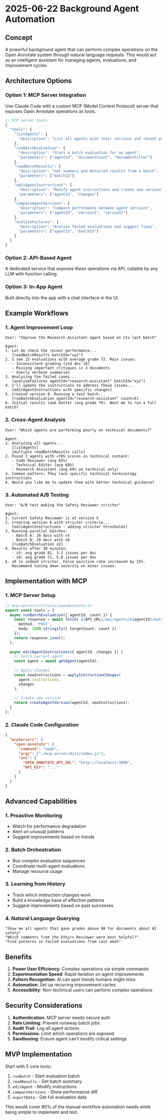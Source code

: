 <!-- Created: 2025-06-22 11:34:57 -->
# 2025-06-22 Background Agent Automation

## Concept
A powerful background agent that can perform complex operations on the Open Annotate system through natural language requests. This would act as an intelligent assistant for managing agents, evaluations, and improvement cycles.

## Architecture Options

### Option 1: MCP Server Integration
Use Claude Code with a custom MCP (Model Context Protocol) server that exposes Open Annotate operations as tools.

```typescript
// MCP server tools
{
  "tools": {
    "listAgents": {
      "description": "List all agents with their versions and recent performance"
    },
    "runBatchEvaluation": {
      "description": "Start a batch evaluation for an agent",
      "parameters": ["agentId", "documentCount", "documentFilter"]
    },
    "readBatchResults": {
      "description": "Get summary and detailed results from a batch",
      "parameters": ["batchId"]
    },
    "editAgentInstructions": {
      "description": "Modify agent instructions and create new version",
      "parameters": ["agentId", "changes"]
    },
    "compareAgentVersions": {
      "description": "Compare performance between agent versions",
      "parameters": ["agentId", "version1", "version2"]
    },
    "analyzeFailures": {
      "description": "Analyze failed evaluations and suggest fixes",
      "parameters": ["agentId", "batchId"]
    }
  }
}
```

### Option 2: API-Based Agent
A dedicated service that exposes these operations via API, callable by any LLM with function calling.

### Option 3: In-App Agent
Built directly into the app with a chat interface in the UI.

## Example Workflows

### 1. Agent Improvement Loop
```
User: "Improve the Research Assistant agent based on its last batch"

Agent:
1. Let me check the recent performance...
   [readBatchResults batchId="xyz"]
2. I see 15 evaluations with average grade 72. Main issues:
   - Inconsistent grading (std dev 18)
   - Missing important critiques in 3 documents
   - Overly verbose summaries
3. Analyzing the failed cases...
   [analyzeFailures agentId="research-assistant" batchId="xyz"]
4. I'll update the instructions to address these issues...
   [editAgentInstructions with specific changes]
5. Created version 8. Running a test batch...
   [runBatchEvaluation agentId="research-assistant" count=5]
6. Initial results look better (avg grade 79). Want me to run a full batch?
```

### 2. Cross-Agent Analysis
```
User: "Which agents are performing poorly on technical documents?"

Agent:
1. Analyzing all agents...
   [listAgents]
   [multiple readBatchResults calls]
2. Found 3 agents with <70% scores on technical content:
   - Code Reviewer (avg 65%)
   - Technical Editor (avg 68%)
   - Research Assistant (avg 69% on technical only)
3. Common pattern: They lack specific technical terminology instructions
4. Would you like me to update them with better technical guidance?
```

### 3. Automated A/B Testing
```
User: "A/B test making the Safety Reviewer stricter"

Agent:
1. Current Safety Reviewer is at version 5
2. Creating version 6 with stricter criteria...
   [editAgentInstructions - adding stricter thresholds]
3. Running parallel batches:
   - Batch A: 20 docs with v5
   - Batch B: 20 docs with v6
   [runBatchEvaluation x2]
4. Results after 30 minutes:
   - v5: avg grade 82, 3.2 issues per doc
   - v6: avg grade 71, 5.8 issues per doc
5. v6 is indeed stricter. False positive rate increased by 15%.
   Recommend tuning down severity on minor issues.
```

## Implementation with MCP

### 1. MCP Server Setup
```typescript
// mcp-server/src/tools/openAnnotate.ts
export const tools = {
  async runBatchEvaluation({ agentId, count }) {
    const response = await fetch(`${API_URL}/api/agents/${agentId}/batch`, {
      method: 'POST',
      body: JSON.stringify({ targetCount: count })
    });
    return response.json();
  },
  
  async editAgentInstructions({ agentId, changes }) {
    // Fetch current agent
    const agent = await getAgent(agentId);
    
    // Apply changes
    const newInstructions = applyInstructionChanges(
      agent.instructions,
      changes
    );
    
    // Create new version
    return createAgentVersion(agentId, newInstructions);
  }
};
```

### 2. Claude Code Configuration
```json
{
  "mcpServers": {
    "open-annotate": {
      "command": "node",
      "args": ["./mcp-server/dist/index.js"],
      "env": {
        "OPEN_ANNOTATE_API_URL": "http://localhost:3000",
        "API_KEY": "..."
      }
    }
  }
}
```

## Advanced Capabilities

### 1. Proactive Monitoring
- Watch for performance degradation
- Alert on unusual patterns
- Suggest improvements based on trends

### 2. Batch Orchestration
- Run complex evaluation sequences
- Coordinate multi-agent evaluations
- Manage resource usage

### 3. Learning from History
- Track which instruction changes work
- Build a knowledge base of effective patterns
- Suggest improvements based on past successes

### 4. Natural Language Querying
```
"Show me all agents that gave grades above 90 for documents about AI safety"
"Which comments from the Ethics Reviewer were most helpful?"
"Find patterns in failed evaluations from last week"
```

## Benefits

1. **Power User Efficiency**: Complex operations via simple commands
2. **Experimentation Speed**: Rapid iteration on agent improvements
3. **Pattern Recognition**: AI can spot trends humans might miss
4. **Automation**: Set up recurring improvement cycles
5. **Accessibility**: Non-technical users can perform complex operations

## Security Considerations

1. **Authentication**: MCP server needs secure auth
2. **Rate Limiting**: Prevent runaway batch jobs
3. **Audit Trail**: Log all agent actions
4. **Permissions**: Limit which operations are exposed
5. **Sandboxing**: Ensure agent can't modify critical settings

## MVP Implementation

Start with 5 core tools:
1. `runBatch` - Start evaluation batch
2. `readResults` - Get batch summary
3. `editAgent` - Modify instructions
4. `compareVersions` - Show performance diff
5. `exportData` - Get full evaluation data

This would cover 80% of the manual workflow automation needs while being simple to implement and test.